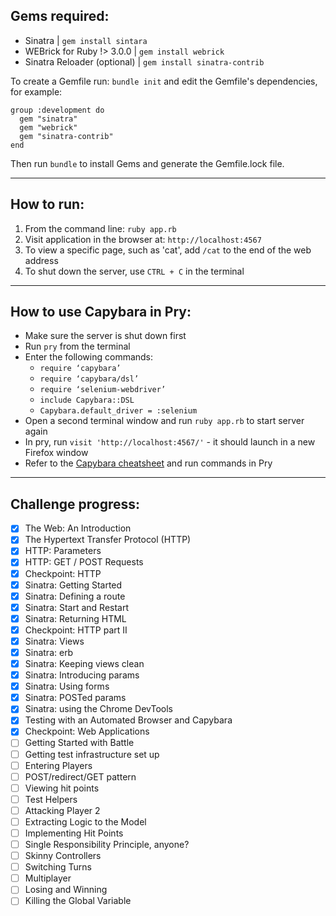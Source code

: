 Gems required:
---
- Sinatra | ``gem install sintara``
- WEBrick for Ruby !> 3.0.0 | ``gem install webrick``
- Sinatra Reloader (optional) | ``gem install sinatra-contrib``

To create a Gemfile run: ``bundle init`` and edit the Gemfile's dependencies, for example:
```
group :development do
  gem "sinatra"
  gem "webrick"
  gem "sinatra-contrib"
end
```
Then run ``bundle`` to install Gems and generate the Gemfile.lock file.

---

How to run:
---

1. From the command line: ``ruby app.rb``
2. Visit application in the browser at: ``http://localhost:4567``
3. To view a specific page, such as 'cat', add ``/cat`` to the end of the web address
4. To shut down the server, use ``CTRL + C`` in the terminal

---

How to use Capybara in Pry:
---
- Make sure the server is shut down first
- Run ``pry`` from the terminal
- Enter the following commands:
  - ``require ‘capybara’``
  - ``require ‘capybara/dsl’``
  - ``require ‘selenium-webdriver’``
  - ``include Capybara::DSL``
  - ``Capybara.default_driver = :selenium``
- Open a second terminal window and run ``ruby app.rb`` to start server again
- In pry, run ``visit 'http://localhost:4567/'`` - it should launch in a new Firefox window
- Refer to the [Capybara cheatsheet](https://thoughtbot.com/upcase/test-driven-rails-resources/capybara.pdf) and run commands in Pry



---
Challenge progress:
---

- [x] The Web: An Introduction
- [x] The Hypertext Transfer Protocol (HTTP)
- [x] HTTP: Parameters
- [x] HTTP: GET / POST Requests
- [x] Checkpoint: HTTP
- [x] Sinatra: Getting Started
- [x] Sinatra: Defining a route
- [x] Sinatra: Start and Restart
- [x] Sinatra: Returning HTML
- [x] Checkpoint: HTTP part II
- [x] Sinatra: Views
- [x] Sinatra: erb
- [x] Sinatra: Keeping views clean
- [x] Sinatra: Introducing params
- [x] Sinatra: Using forms
- [x] Sinatra: POSTed params
- [x] Sinatra: using the Chrome DevTools
- [x] Testing with an Automated Browser and Capybara
- [x] Checkpoint: Web Applications
- [ ] Getting Started with Battle
- [ ] Getting test infrastructure set up
- [ ] Entering Players
- [ ] POST/redirect/GET pattern
- [ ] Viewing hit points
- [ ] Test Helpers
- [ ] Attacking Player 2
- [ ] Extracting Logic to the Model
- [ ] Implementing Hit Points
- [ ] Single Responsibility Principle, anyone?
- [ ] Skinny Controllers
- [ ] Switching Turns
- [ ] Multiplayer
- [ ] Losing and Winning
- [ ] Killing the Global Variable